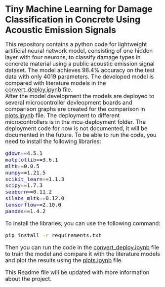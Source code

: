 # Tiny Machine Learning for Damage Classification in Concrete Using Acoustic Emission Signals
<font size="4">This repository contains a python code for lightweight artificial neural network model, consisting of one hidden layer with four neurons, to classify damage types in concrete material using a public acoustic emission signal dataset. The model achieves 98.4% accuracy on the test data with only 4019 parameters. 
The developed model is compared with literature models in the <a href="./convert_deploy.ipynb" class="header__link">convert_deploy.ipynb</a> file.  
 After the model development the models are deployed to several microcontroller devleopment boards and comparison graphs are created for the comparison in <a href="./plots.ipynb" class="header__link">plots.ipynb</a> file.
 The deployment to different microcontrollers is in the mcu-deployment folder. The deployment code for now is not documented, it will be documented in the future.
 To be able to run the code, you need to install the following libraries:
```sh 
gdown==4.5.1
matplotlib==3.6.1
mltk==0.0.5
numpy==1.21.5
scikit_learn==1.1.3
scipy==1.7.3
seaborn==0.11.2
silabs_mltk==0.12.0
tensorflow==2.10.0
pandas==1.4.2
```

To install the libraries, you can use the following command:
```sh
pip install -r requirements.txt
```
Then you can run the code in the <a href="./convert_deploy.ipynb" class="header__link">convert_deploy.ipynb</a> file to train the model and compare it with the literature models and plot the results using the <a href="./plots.ipynb" class="header__link">plots.ipynb</a> file.

This Readme file will be updated with more information about the project.
</font>
